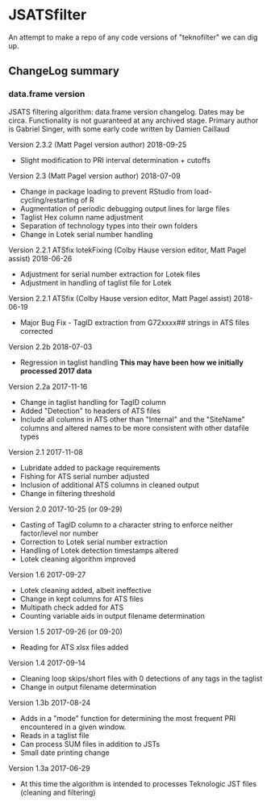 # JSATSfilter
An attempt to make a repo of any code versions of "teknofilter" we can dig up.

## ChangeLog summary
### data.frame version
JSATS filtering algorithm: data.frame version changelog. Dates may be circa. Functionality is not guaranteed at any archived stage.
Primary author is Gabriel Singer, with some early code written by Damien Caillaud

Version 2.3.2 (Matt Pagel version author)	2018-09-25
* Slight modification to PRI interval determination + cutoffs 

Version 2.3 (Matt Pagel version author)	2018-07-09
* Change in package loading to prevent RStudio from load-cycling/restarting of R
* Augmentation of periodic debugging output lines for large files
* Taglist Hex column name adjustment
* Separation of technology types into their own folders
* Change in Lotek serial number handling

Version 2.2.1 ATSfix lotekFixing (Colby Hause version editor, Matt Pagel assist)	2018-06-26
* Adjustment for serial number extraction for Lotek files
* Adjustment in handling of taglist file for Lotek

Version 2.2.1 ATSfix (Colby Hause version editor, Matt Pagel assist)	2018-06-19
* Major Bug Fix - TagID extraction from G72xxxx\#\# strings in ATS files corrected

Version 2.2b		2018-07-03
* Regression in taglist handling
****This may have been how we initially processed 2017 data****

Version 2.2a		2017-11-16
* Change in taglist handling for TagID column
* Added "Detection" to headers of ATS files
* Include all columns in ATS other than "Internal" and the "SiteName" columns and altered names to be more consistent with other datafile types

Version 2.1		2017-11-08
* Lubridate added to package requirements
* Fishing for ATS serial number adjusted
* Inclusion of additional ATS columns in cleaned output
* Change in filtering threshold

Version 2.0		2017-10-25 (or 09-29)
* Casting of TagID column to a character string to enforce neither factor/level nor number
* Correction to Lotek serial number extraction
* Handling of Lotek detection timestamps altered
* Lotek cleaning algorithm improved

Version 1.6		2017-09-27
* Lotek cleaning added, albeit ineffective
* Change in kept columns for ATS files
* Multipath check added for ATS
* Counting variable aids in output filename determination

Version 1.5		2017-09-26 (or 09-20)
* Reading for ATS xlsx files added

Version 1.4		2017-09-14
* Cleaning loop skips/short files with 0 detections of any tags in the taglist
* Change in output filename determination 

Version 1.3b	2017-08-24
* Adds in a "mode" function for determining the most frequent PRI encountered in a given window.
* Reads in a taglist file
* Can process SUM files in addition to JSTs
* Small date printing change

Version 1.3a	2017-06-29
* At this time the algorithm is intended to processes Teknologic JST files (cleaning and filtering)
